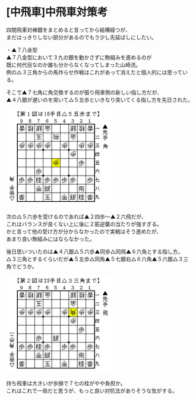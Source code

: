 # [中飛車]中飛車対策考  

四間飛車対棒銀をまとめると言ってから結構経つが、  
まだはっきりしない部分があるのでもう少し先延ばしにしたい。  

・▲７八金型  
▲７八金型において３九の銀を動かさずに駒組みを進めるのが  
既に何代目なのか誰も分からなくなってしまった山崎流。  
例の△３三角からの馬作らせ作戦はこれがあって消えたと個人的には思っている。  

そこで▲７七角に角交換するのが振り飛車側の新しい指し方だが、  
▲４八銀が遅いのを突いて△５五歩といきなり突いてくる指し方を先日された。  

![](images/20130327033135.png)  

次の△５六歩を受けるのであれば▲２四歩～▲２六飛だが、  
これはバランスが良くない上に後に２筋逆襲の当たりが強すぎる。  
かと言って他の受け方が分からなかったので実戦はそう進めたが、  
あまり良い駒組みにはならなかった。  

後日思いついたのは▲４八銀△５六歩▲同歩△同飛▲６六角とする指し方。  
△３三角とするぐらいだが▲５五歩△同角▲５七銀右△６六角▲５六銀△３三角でどうか。  

![](images/20130327033134.png)  

持ち飛車は大きいが歩損で７七の桂がやや負担か。  
これはこれで一局だと思うが、もっと良い対抗法がありそうな気がする。  
